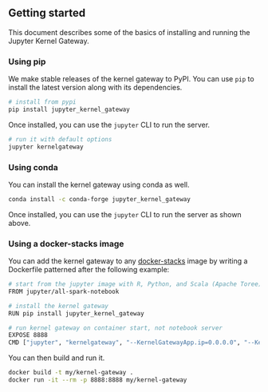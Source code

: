 ## Getting started

This document describes some of the basics of installing and running the
Jupyter Kernel Gateway.

### Using pip

We make stable releases of the kernel gateway to PyPI. You can use `pip` to install the latest version along with its dependencies.

```bash
# install from pypi
pip install jupyter_kernel_gateway
```

Once installed, you can use the `jupyter` CLI to run the server.

```bash
# run it with default options
jupyter kernelgateway
```

### Using conda

You can install the kernel gateway using conda as well.

```bash
conda install -c conda-forge jupyter_kernel_gateway
```

Once installed, you can use the `jupyter` CLI to run the server as shown above.

### Using a docker-stacks image

You can add the kernel gateway to any [docker-stacks](https://github.com/jupyter/docker-stacks) image by writing a Dockerfile patterned after the following example:

```bash
# start from the jupyter image with R, Python, and Scala (Apache Toree) kernels pre-installed
FROM jupyter/all-spark-notebook

# install the kernel gateway
RUN pip install jupyter_kernel_gateway

# run kernel gateway on container start, not notebook server
EXPOSE 8888
CMD ["jupyter", "kernelgateway", "--KernelGatewayApp.ip=0.0.0.0", "--KernelGatewayApp.port=8888"]
```

You can then build and run it.

```bash
docker build -t my/kernel-gateway .
docker run -it --rm -p 8888:8888 my/kernel-gateway
```
